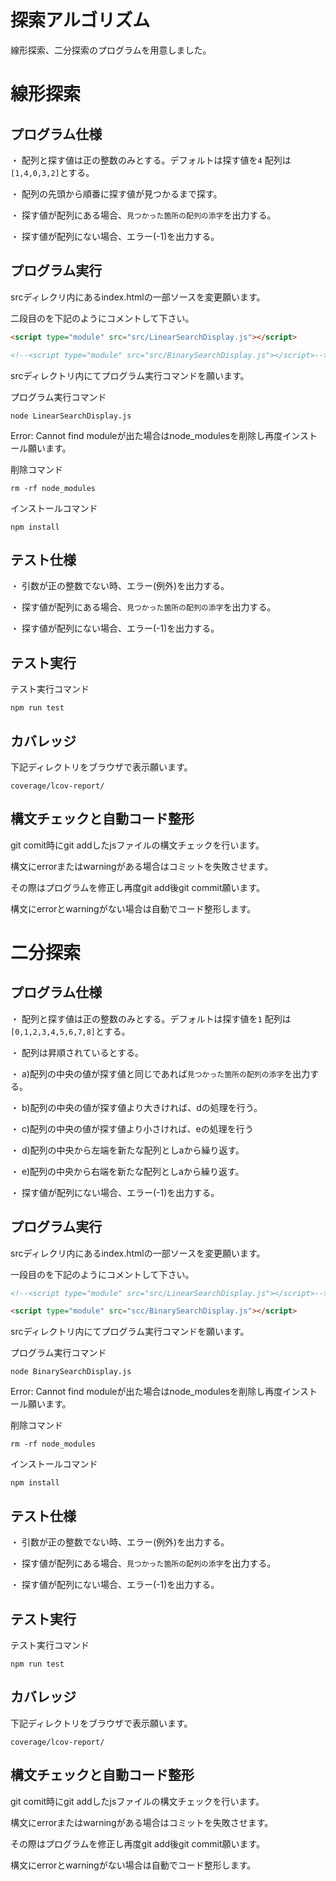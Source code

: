 # 探索アルゴリズム

線形探索、二分探索のプログラムを用意しました。

# 線形探索

## プログラム仕様

・ 配列と探す値は正の整数のみとする。デフォルトは探す値を`4` 配列は`[1,4,0,3,2]`とする。

・ 配列の先頭から順番に探す値が見つかるまで探す。

・ 探す値が配列にある場合、`見つかった箇所の配列の添字`を出力する。
 
・ 探す値が配列にない場合、エラー(-1)を出力する。

## プログラム実行

srcディレクリ内にあるindex.htmlの一部ソースを変更願います。

二段目の<script></script>を下記のようにコメントして下さい。

```html
<script type="module" src="src/LinearSearchDisplay.js"></script>

<!--<script type="module" src="src/BinarySearchDisplay.js"></script>-->
```

srcディレクトリ内にてプログラム実行コマンドを願います。

プログラム実行コマンド

```
node LinearSearchDisplay.js
```

Error: Cannot find moduleが出た場合はnode_modulesを削除し再度インストール願います。

削除コマンド
```
rm -rf node_modules
```

インストールコマンド
```
npm install 
```


## テスト仕様

・ 引数が正の整数でない時、エラー(例外)を出力する。

・ 探す値が配列にある場合、`見つかった箇所の配列の添字`を出力する。

・ 探す値が配列にない場合、エラー(-1)を出力する。

## テスト実行

テスト実行コマンド

```
npm run test
```

## カバレッジ

下記ディレクトリをブラウザで表示願います。

```
coverage/lcov-report/
```

## 構文チェックと自動コード整形

git comit時にgit addしたjsファイルの構文チェックを行います。

構文にerrorまたはwarningがある場合はコミットを失敗させます。

その際はプログラムを修正し再度git add後git commit願います。

構文にerrorとwarningがない場合は自動でコード整形します。

# 二分探索

## プログラム仕様

・ 配列と探す値は正の整数のみとする。デフォルトは探す値を`1` 配列は`[0,1,2,3,4,5,6,7,8]`とする。

・ 配列は昇順されているとする。

・ a)配列の中央の値が探す値と同じであれば`見つかった箇所の配列の添字`を出力する。

・ b)配列の中央の値が探す値より大きければ、dの処理を行う。

・ c)配列の中央の値が探す値より小さければ、eの処理を行う

・ d)配列の中央から左端を新たな配列としaから繰り返す。

・ e)配列の中央から右端を新たな配列としaから繰り返す。

・ 探す値が配列にない場合、エラー(-1)を出力する。

## プログラム実行

srcディレクリ内にあるindex.htmlの一部ソースを変更願います。

一段目の<script></script>を下記のようにコメントして下さい。

```html
<!--<script type="module" src="src/LinearSearchDisplay.js"></script>-->

<script type="module" src="scc/BinarySearchDisplay.js"></script>
```

srcディレクトリ内にてプログラム実行コマンドを願います。

プログラム実行コマンド

```
node BinarySearchDisplay.js
```

Error: Cannot find moduleが出た場合はnode_modulesを削除し再度インストール願います。

削除コマンド
```
rm -rf node_modules
```

インストールコマンド
```
npm install 
```


## テスト仕様

・ 引数が正の整数でない時、エラー(例外)を出力する。

・ 探す値が配列にある場合、`見つかった箇所の配列の添字`を出力する。

・ 探す値が配列にない場合、エラー(-1)を出力する。

## テスト実行

テスト実行コマンド

```
npm run test
```

## カバレッジ

下記ディレクトリをブラウザで表示願います。

```
coverage/lcov-report/
```

## 構文チェックと自動コード整形

git comit時にgit addしたjsファイルの構文チェックを行います。

構文にerrorまたはwarningがある場合はコミットを失敗させます。

その際はプログラムを修正し再度git add後git commit願います。

構文にerrorとwarningがない場合は自動でコード整形します。

